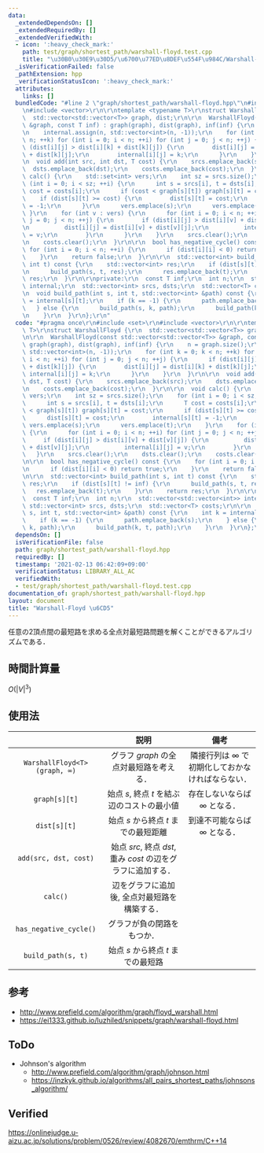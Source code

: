 ```yaml
---
data:
  _extendedDependsOn: []
  _extendedRequiredBy: []
  _extendedVerifiedWith:
  - icon: ':heavy_check_mark:'
    path: test/graph/shortest_path/warshall-floyd.test.cpp
    title: "\u30B0\u30E9\u30D5/\u6700\u77ED\u8DEF\u554F\u984C/Warshall-Floyd \u6CD5"
  _isVerificationFailed: false
  _pathExtension: hpp
  _verificationStatusIcon: ':heavy_check_mark:'
  attributes:
    links: []
  bundledCode: "#line 2 \"graph/shortest_path/warshall-floyd.hpp\"\n#include <set>\r\
    \n#include <vector>\r\n\r\ntemplate <typename T>\r\nstruct WarshallFloyd {\r\n\
    \  std::vector<std::vector<T>> graph, dist;\r\n\r\n  WarshallFloyd(const std::vector<std::vector<T>>\
    \ &graph, const T inf) : graph(graph), dist(graph), inf(inf) {\r\n    n = graph.size();\r\
    \n    internal.assign(n, std::vector<int>(n, -1));\r\n    for (int k = 0; k <\
    \ n; ++k) for (int i = 0; i < n; ++i) for (int j = 0; j < n; ++j) {\r\n      if\
    \ (dist[i][j] > dist[i][k] + dist[k][j]) {\r\n        dist[i][j] = dist[i][k]\
    \ + dist[k][j];\r\n        internal[i][j] = k;\r\n      }\r\n    }\r\n  }\r\n\r\
    \n  void add(int src, int dst, T cost) {\r\n    srcs.emplace_back(src);\r\n  \
    \  dsts.emplace_back(dst);\r\n    costs.emplace_back(cost);\r\n  }\r\n\r\n  void\
    \ calc() {\r\n    std::set<int> vers;\r\n    int sz = srcs.size();\r\n    for\
    \ (int i = 0; i < sz; ++i) {\r\n      int s = srcs[i], t = dsts[i];\r\n      T\
    \ cost = costs[i];\r\n      if (cost < graph[s][t]) graph[s][t] = cost;\r\n  \
    \    if (dist[s][t] >= cost) {\r\n        dist[s][t] = cost;\r\n        internal[s][t]\
    \ = -1;\r\n      }\r\n      vers.emplace(s);\r\n      vers.emplace(t);\r\n   \
    \ }\r\n    for (int v : vers) {\r\n      for (int i = 0; i < n; ++i) for (int\
    \ j = 0; j < n; ++j) {\r\n        if (dist[i][j] > dist[i][v] + dist[v][j]) {\r\
    \n          dist[i][j] = dist[i][v] + dist[v][j];\r\n          internal[i][j]\
    \ = v;\r\n        }\r\n      }\r\n    }\r\n    srcs.clear();\r\n    dsts.clear();\r\
    \n    costs.clear();\r\n  }\r\n\r\n  bool has_negative_cycle() const {\r\n   \
    \ for (int i = 0; i < n; ++i) {\r\n      if (dist[i][i] < 0) return true;\r\n\
    \    }\r\n    return false;\r\n  }\r\n\r\n  std::vector<int> build_path(int s,\
    \ int t) const {\r\n    std::vector<int> res;\r\n    if (dist[s][t] != inf) {\r\
    \n      build_path(s, t, res);\r\n      res.emplace_back(t);\r\n    }\r\n    return\
    \ res;\r\n  }\r\n\r\nprivate:\r\n  const T inf;\r\n  int n;\r\n  std::vector<std::vector<int>>\
    \ internal;\r\n  std::vector<int> srcs, dsts;\r\n  std::vector<T> costs;\r\n\r\
    \n  void build_path(int s, int t, std::vector<int> &path) const {\r\n    int k\
    \ = internal[s][t];\r\n    if (k == -1) {\r\n      path.emplace_back(s);\r\n \
    \   } else {\r\n      build_path(s, k, path);\r\n      build_path(k, t, path);\r\
    \n    }\r\n  }\r\n};\r\n"
  code: "#pragma once\r\n#include <set>\r\n#include <vector>\r\n\r\ntemplate <typename\
    \ T>\r\nstruct WarshallFloyd {\r\n  std::vector<std::vector<T>> graph, dist;\r\
    \n\r\n  WarshallFloyd(const std::vector<std::vector<T>> &graph, const T inf) :\
    \ graph(graph), dist(graph), inf(inf) {\r\n    n = graph.size();\r\n    internal.assign(n,\
    \ std::vector<int>(n, -1));\r\n    for (int k = 0; k < n; ++k) for (int i = 0;\
    \ i < n; ++i) for (int j = 0; j < n; ++j) {\r\n      if (dist[i][j] > dist[i][k]\
    \ + dist[k][j]) {\r\n        dist[i][j] = dist[i][k] + dist[k][j];\r\n       \
    \ internal[i][j] = k;\r\n      }\r\n    }\r\n  }\r\n\r\n  void add(int src, int\
    \ dst, T cost) {\r\n    srcs.emplace_back(src);\r\n    dsts.emplace_back(dst);\r\
    \n    costs.emplace_back(cost);\r\n  }\r\n\r\n  void calc() {\r\n    std::set<int>\
    \ vers;\r\n    int sz = srcs.size();\r\n    for (int i = 0; i < sz; ++i) {\r\n\
    \      int s = srcs[i], t = dsts[i];\r\n      T cost = costs[i];\r\n      if (cost\
    \ < graph[s][t]) graph[s][t] = cost;\r\n      if (dist[s][t] >= cost) {\r\n  \
    \      dist[s][t] = cost;\r\n        internal[s][t] = -1;\r\n      }\r\n     \
    \ vers.emplace(s);\r\n      vers.emplace(t);\r\n    }\r\n    for (int v : vers)\
    \ {\r\n      for (int i = 0; i < n; ++i) for (int j = 0; j < n; ++j) {\r\n   \
    \     if (dist[i][j] > dist[i][v] + dist[v][j]) {\r\n          dist[i][j] = dist[i][v]\
    \ + dist[v][j];\r\n          internal[i][j] = v;\r\n        }\r\n      }\r\n \
    \   }\r\n    srcs.clear();\r\n    dsts.clear();\r\n    costs.clear();\r\n  }\r\
    \n\r\n  bool has_negative_cycle() const {\r\n    for (int i = 0; i < n; ++i) {\r\
    \n      if (dist[i][i] < 0) return true;\r\n    }\r\n    return false;\r\n  }\r\
    \n\r\n  std::vector<int> build_path(int s, int t) const {\r\n    std::vector<int>\
    \ res;\r\n    if (dist[s][t] != inf) {\r\n      build_path(s, t, res);\r\n   \
    \   res.emplace_back(t);\r\n    }\r\n    return res;\r\n  }\r\n\r\nprivate:\r\n\
    \  const T inf;\r\n  int n;\r\n  std::vector<std::vector<int>> internal;\r\n \
    \ std::vector<int> srcs, dsts;\r\n  std::vector<T> costs;\r\n\r\n  void build_path(int\
    \ s, int t, std::vector<int> &path) const {\r\n    int k = internal[s][t];\r\n\
    \    if (k == -1) {\r\n      path.emplace_back(s);\r\n    } else {\r\n      build_path(s,\
    \ k, path);\r\n      build_path(k, t, path);\r\n    }\r\n  }\r\n};\r\n"
  dependsOn: []
  isVerificationFile: false
  path: graph/shortest_path/warshall-floyd.hpp
  requiredBy: []
  timestamp: '2021-02-13 06:42:09+09:00'
  verificationStatus: LIBRARY_ALL_AC
  verifiedWith:
  - test/graph/shortest_path/warshall-floyd.test.cpp
documentation_of: graph/shortest_path/warshall-floyd.hpp
layout: document
title: "Warshall-Floyd \u6CD5"
---
```


任意の2頂点間の最短路を求める全点対最短路問題を解くことができるアルゴリズムである．


## 時間計算量

$O({\lvert V \rvert}^3)$


## 使用法

||説明|備考|
|:--:|:--:|:--:|
|`WarshallFloyd<T>(graph, ∞)`|グラフ $graph$ の全点対最短路を考える．|隣接行列は $\infty$ で初期化しておかなければならない．|
|`graph[s][t]`|始点 $s$, 終点 $t$ を結ぶ辺のコストの最小値|存在しないならば $\infty$ となる．|
|`dist[s][t]`|始点 $s$ から終点 $t$ までの最短距離|到達不可能ならば $\infty$ となる．|
|`add(src, dst, cost)`|始点 $src$, 終点 $dst$, 重み $cost$ の辺をグラフに追加する．|
|`calc()`|辺をグラフに追加後, 全点対最短路を構築する．||
|`has_negative_cycle()`|グラフが負の閉路をもつか．||
|`build_path(s, t)`|始点 $s$ から終点 $t$ までの最短路||


## 参考

- http://www.prefield.com/algorithm/graph/floyd_warshall.html
- https://ei1333.github.io/luzhiled/snippets/graph/warshall-floyd.html


## ToDo

- Johnson's algorithm
  - http://www.prefield.com/algorithm/graph/johnson.html
  - https://inzkyk.github.io/algorithms/all_pairs_shortest_paths/johnsons_algorithm/


## Verified

https://onlinejudge.u-aizu.ac.jp/solutions/problem/0526/review/4082670/emthrm/C++14
